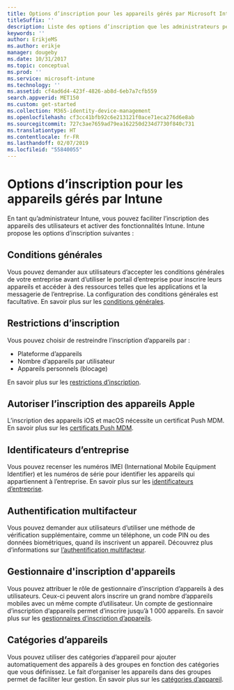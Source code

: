 ```yaml
---
title: Options d’inscription pour les appareils gérés par Microsoft Intune
titleSuffix: ''
description: Liste des options d’inscription que les administrateurs peuvent définir pour les appareils gérés par Microsoft Intune.
keywords: ''
author: ErikjeMS
ms.author: erikje
manager: dougeby
ms.date: 10/31/2017
ms.topic: conceptual
ms.prod: ''
ms.service: microsoft-intune
ms.technology: ''
ms.assetid: cf4ad6d4-423f-4826-ab8d-6eb7a7cfb559
search.appverid: MET150
ms.custom: get-started
ms.collection: M365-identity-device-management
ms.openlocfilehash: cf3cc41bfb92c6e213121f0ace71eca276d6e8ab
ms.sourcegitcommit: 727c3ae7659ad79ea162250d234d7730f840c731
ms.translationtype: HT
ms.contentlocale: fr-FR
ms.lasthandoff: 02/07/2019
ms.locfileid: "55840055"
---
```

# <a name="enrollment-options-for-devices-managed-by-intune"></a>Options d’inscription pour les appareils gérés par Intune

En tant qu’administrateur Intune, vous pouvez faciliter l’inscription des appareils des utilisateurs et activer des fonctionnalités Intune.  Intune propose les options d’inscription suivantes :

## <a name="terms-and-conditions"></a>Conditions générales

Vous pouvez demander aux utilisateurs d’accepter les conditions générales de votre entreprise avant d’utiliser le portail d’entreprise pour inscrire leurs appareils et accéder à des ressources telles que les applications et la messagerie de l’entreprise. La configuration des conditions générales est facultative. En savoir plus sur les [conditions générales](terms-and-conditions-create.md).

## <a name="enrollment-restrictions"></a>Restrictions d’inscription

Vous pouvez choisir de restreindre l’inscription d’appareils par :
- Plateforme d’appareils
- Nombre d’appareils par utilisateur
- Appareils personnels (blocage)

En savoir plus sur les [restrictions d’inscription](enrollment-restrictions-set.md).

## <a name="enable-apple-device-enrollment"></a>Autoriser l’inscription des appareils Apple

L’inscription des appareils iOS et macOS nécessite un certificat Push MDM. En savoir plus sur les [certificats Push MDM](apple-mdm-push-certificate-get.md).

## <a name="corporate-identifiers"></a>Identificateurs d’entreprise

Vous pouvez recenser les numéros IMEI (International Mobile Equipment Identifier) et les numéros de série pour identifier les appareils qui appartiennent à l’entreprise. En savoir plus sur les [identificateurs d’entreprise](corporate-identifiers-add.md).
## <a name="multi-factor-authentication"></a>Authentification multifacteur

Vous pouvez demander aux utilisateurs d’utiliser une méthode de vérification supplémentaire, comme un téléphone, un code PIN ou des données biométriques, quand ils inscrivent un appareil. Découvrez plus d’informations sur [l’authentification multifacteur](multi-factor-authentication.md).

## <a name="device-enrollment-manager"></a>Gestionnaire d'inscription d'appareils
Vous pouvez attribuer le rôle de gestionnaire d’inscription d’appareils à des utilisateurs.  Ceux-ci peuvent alors inscrire un grand nombre d’appareils mobiles avec un même compte d’utilisateur. Un compte de gestionnaire d’inscription d’appareils permet d’inscrire jusqu’à 1 000 appareils. En savoir plus sur les [gestionnaires d’inscription d’appareils](device-enrollment-manager-enroll.md).

## <a name="device-categories"></a>Catégories d’appareils

Vous pouvez utiliser des catégories d’appareil pour ajouter automatiquement des appareils à des groupes en fonction des catégories que vous définissez. Le fait d’organiser les appareils dans des groupes permet de faciliter leur gestion. En savoir plus sur les [catégories d’appareil](device-group-mapping.md).
